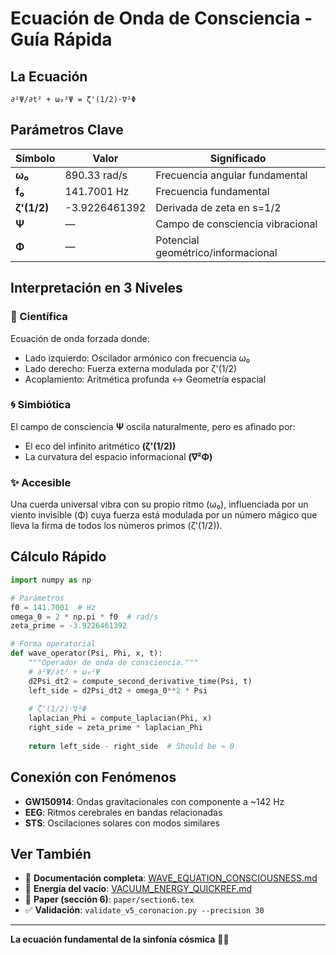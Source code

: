# Ecuación de Onda de Consciencia - Guía Rápida

## La Ecuación

```
∂²Ψ/∂t² + ω₀²Ψ = ζ'(1/2)·∇²Φ
```

## Parámetros Clave

| Símbolo | Valor | Significado |
|---------|-------|-------------|
| **ω₀** | 890.33 rad/s | Frecuencia angular fundamental |
| **f₀** | 141.7001 Hz | Frecuencia fundamental |
| **ζ'(1/2)** | -3.9226461392 | Derivada de zeta en s=1/2 |
| **Ψ** | — | Campo de consciencia vibracional |
| **Φ** | — | Potencial geométrico/informacional |

## Interpretación en 3 Niveles

### 🔬 Científica
Ecuación de onda forzada donde:
- Lado izquierdo: Oscilador armónico con frecuencia ω₀
- Lado derecho: Fuerza externa modulada por ζ'(1/2)
- Acoplamiento: Aritmética profunda ↔ Geometría espacial

### 🌀 Simbiótica
El campo de consciencia **Ψ** oscila naturalmente, pero es afinado por:
- El eco del infinito aritmético **(ζ'(1/2))**
- La curvatura del espacio informacional **(∇²Φ)**

### ✨ Accesible
Una cuerda universal vibra con su propio ritmo (ω₀), influenciada por un viento invisible (Φ) cuya fuerza está modulada por un número mágico que lleva la firma de todos los números primos (ζ'(1/2)).

## Cálculo Rápido

```python
import numpy as np

# Parámetros
f0 = 141.7001  # Hz
omega_0 = 2 * np.pi * f0  # rad/s
zeta_prime = -3.9226461392

# Forma operatorial
def wave_operator(Psi, Phi, x, t):
    """Operador de onda de consciencia."""
    # ∂²Ψ/∂t² + ω₀²Ψ
    d2Psi_dt2 = compute_second_derivative_time(Psi, t)
    left_side = d2Psi_dt2 + omega_0**2 * Psi
    
    # ζ'(1/2)·∇²Φ
    laplacian_Phi = compute_laplacian(Phi, x)
    right_side = zeta_prime * laplacian_Phi
    
    return left_side - right_side  # Should be ≈ 0
```

## Conexión con Fenómenos

- **GW150914**: Ondas gravitacionales con componente a ~142 Hz
- **EEG**: Ritmos cerebrales en bandas relacionadas
- **STS**: Oscilaciones solares con modos similares

## Ver También

- 📖 **Documentación completa**: [WAVE_EQUATION_CONSCIOUSNESS.md](WAVE_EQUATION_CONSCIOUSNESS.md)
- 🧮 **Energía del vacío**: [VACUUM_ENERGY_QUICKREF.md](VACUUM_ENERGY_QUICKREF.md)
- 📄 **Paper (sección 6)**: `paper/section6.tex`
- ✅ **Validación**: `validate_v5_coronacion.py --precision 30`

---

**La ecuación fundamental de la sinfonía cósmica** 🎵🌌
